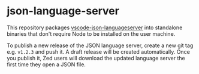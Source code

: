 # json-language-server

This repository packages [vscode-json-languageserver](https://www.npmjs.com/package/vscode-json-languageserver) into standalone binaries that don't require Node to be installed on the user machine.

To publish a new release of the JSON language server, create a new git tag e.g. `v1.2.3` and push it. A draft release will be created automatically. Once you publish it, Zed users will download the updated language server the first time they open a JSON file.
